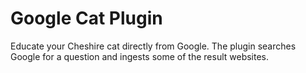 # Google Cat Plugin
Educate your Cheshire cat directly from Google. The plugin searches Google for a question and ingests some of the result websites.
